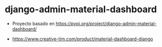 # django-admin-material-dashboard

- Proyecto basado en https://pypi.org/project/django-admin-material-dashboard/

- https://www.creative-tim.com/product/material-dashboard-django